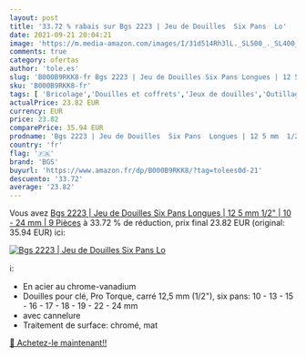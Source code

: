 ```yaml
---
layout: post
title: '33.72 % rabais sur Bgs 2223 | Jeu de Douilles  Six Pans  Lo'
date: 2021-09-21 20:04:21
image: 'https://m.media-amazon.com/images/I/31d514Rh3lL._SL500_._SL400_.jpg'
comments: true
category: ofertas
author: 'tole.es'
slug: 'B000B9RKK8-fr Bgs 2223 | Jeu de Douilles Six Pans Longues | 12 5 mm 1/2"...'
sku: 'B000B9RKK8-fr'
tags: [ 'Bricolage','Douilles et coffrets','Jeux de douilles','Outillage à main','Outillage à main et électroportatif','bgs','Électricité', ]
actualPrice: 23.82 EUR
currency: EUR
price: 23.82
comparePrice: 35.94 EUR
prodname: 'Bgs 2223 | Jeu de Douilles  Six Pans  Longues | 12 5 mm  1/2"  | 10 - 24 mm | 9 Pièces'
country: 'fr'
flag: '🇫🇷'
brand: 'BGS'
buyurl: 'https://www.amazon.fr/dp/B000B9RKK8/?tag=tolees0d-21'
descuento: '33.72'
average: '23.82'
---
```


Vous avez [Bgs 2223 | Jeu de Douilles  Six Pans  Longues | 12 5 mm  1/2"  | 10 - 24 mm | 9 Pièces](https://www.amazon.fr/dp/B000B9RKK8/?tag=tolees0d-21)  à  33.72 % de réduction, prix final  23.82 EUR (original: 35.94 EUR) ici:

[![Bgs 2223 | Jeu de Douilles  Six Pans  Lo](https://m.media-amazon.com/images/I/31d514Rh3lL._SL500_._SL400_.jpg)](https://www.amazon.fr/dp/B000B9RKK8/?tag=tolees0d-21)

ℹ️:

- En acier au chrome-vanadium
- Douilles pour clé, Pro Torque, carré 12,5 mm (1/2"), six pans: 10 - 13 - 15 - 16 - 17 - 18 - 19 - 22 - 24 mm
- avec cannelure
- Traitement de surface: chromé, mat

[🛒 Achetez-le maintenant!!](https://www.amazon.fr/dp/B000B9RKK8/?tag=tolees0d-21)
